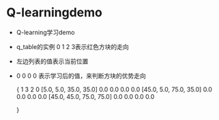 # Q-learningdemo
* Q-learning学习demo

* q_table的实例 0 1 2 3表示红色方块的走向
* 左边列表的值表示当前位置
* 0 0 0 0 表示学习后的值，来判断方块的优势走向
   
   
    {
                                1    3    2    0
      [5.0, 5.0, 35.0, 35.0]    0.0  0.0  0.0  0.0
      [45.0, 5.0, 75.0, 35.0]   0.0  0.0  0.0  0.0
      [45.0, 45.0, 75.0, 75.0]  0.0  0.0  0.0  0.0
  
    }
